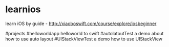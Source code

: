 # learnios
learn iOS by guide - http://xiaoboswift.com/course/explore/iosbeginner

#projects
#helloworldapp
helloworld to swift
#autolatoutTest
a demo about how to use auto layout
#UIStackViewTest
a demo how to use UIStackView

